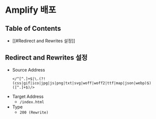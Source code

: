 # Amplify 배포

## Table of Contents
- [[#Redirect and Rewrites 설정]]

## Redirect and Rewrites 설정


- Source Address
	```
	</^[^.]+$|\.(?!(css|gif|ico|jpg|js|png|txt|svg|woff|woff2|ttf|map|json|webp)$)([^.]+$)/>
	```
- Target Address
	- `/index.html`
- Type
	- `200 (Rewrite)`
